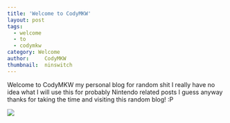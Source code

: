 ```yaml
---
title: 'Welcome to CodyMKW'
layout: post
tags:
  - welcome
  - to
  - codymkw
category: Welcome
author:     CodyMKW
thumbnail:  ninswitch
---
```

Welcome to CodyMKW my personal blog for random shit I really have no idea what I will use this for probably Nintendo related posts I guess anyway thanks for taking the time and visiting this random blog! :P

![](https://i.imgur.com/Kz9Az9a.gif)
